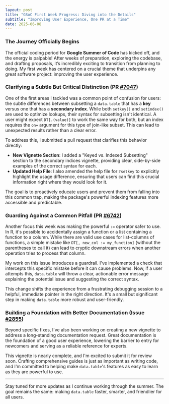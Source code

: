 ```yaml
---
layout: post
title: "GSoC First Week Progress: Diving into the Details"
subtitle: "Improving User Experience, One PR at a Time"
date: 2025-06-08
---
```


### The Journey Officially Begins

The official coding period for **Google Summer of Code** has kicked off, and the energy is palpable! After weeks of preparation, exploring the codebase, and drafting proposals, it’s incredibly exciting to transition from planning to doing. My first week has centered on a crucial theme that underpins any great software project: improving the user experience.

### Clarifying a Subtle But Critical Distinction (PR [#7047](https://github.com/Rdatatable/data.table/pull/7047))

One of the first areas I tackled was a common point of confusion for users: the subtle differences between subsetting a `data.table` that has a **key** versus one that has a **secondary index**. While both `setkey()` and `setindex()` are used to optimize lookups, their syntax for subsetting isn't identical. A user might expect `DT[.(value)]` to work the same way for both, but an index requires the `on=` argument for this type of join-like subset. This can lead to unexpected results rather than a clear error.

To address this, I submitted a pull request that clarifies this behavior directly:

- **New Vignette Section**: I added a "Keyed vs. Indexed Subsetting" section to the secondary indices vignette, providing clear, side-by-side examples of the correct syntax for each.
- **Updated Help File**: I also amended the help file for `?setkey` to explicitly highlight the usage difference, ensuring that users can find this crucial information right where they would look for it.

The goal is to proactively educate users and prevent them from falling into this common trap, making the package's powerful indexing features more accessible and predictable.

### Guarding Against a Common Pitfall (PR [#6742](https://github.com/Rdatatable/data.table/pull/6742))

Another focus this week was making the powerful `:=` operator safer to use. In R, it's possible to accidentally assign a function or a list containing a function to a column. While there are valid use cases for list-columns of functions, a simple mistake like `DT[, new_col := my_function]` (without the parentheses to call it) can lead to cryptic downstream errors when another operation tries to process that column.

My work on this issue introduces a guardrail. I've implemented a check that intercepts this specific mistake before it can cause problems. Now, if a user attempts this, `data.table` will throw a clear, actionable error message explaining the potential issue and suggesting the correct syntax.

This change shifts the experience from a frustrating debugging session to a helpful, immediate pointer in the right direction. It's a small but significant step in making `data.table` more robust and user-friendly.

### Building a Foundation with Better Documentation (Issue [#2855](https://github.com/Rdatatable/data.table/issues/2855))

Beyond specific fixes, I've also been working on creating a new vignette to address a long-standing documentation request. Great documentation is the foundation of a good user experience, lowering the barrier to entry for newcomers and serving as a reliable reference for experts.

This vignette is nearly complete, and I'm excited to submit it for review soon. Crafting comprehensive guides is just as important as writing code, and I'm committed to helping make `data.table`'s features as easy to learn as they are powerful to use.

---

Stay tuned for more updates as I continue working through the summer. The goal remains the same: making `data.table` faster, smarter, and friendlier for all users.
